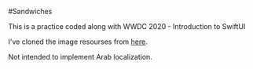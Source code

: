 #Sandwiches

This is a practice coded along with WWDC 2020 - Introduction to SwiftUI    

I've cloned the image resourses from [here](https://github.com/jaypricer/resources-intro-swiftui-wwdc20-10119).     

Not intended to implement Arab localization.   

